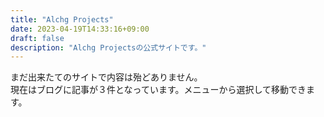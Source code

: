```yaml
---
title: "Alchg Projects"
date: 2023-04-19T14:33:16+09:00
draft: false
description: "Alchg Projectsの公式サイトです。"
---
```

まだ出来たてのサイトで内容は殆どありません。  
現在はブログに記事が３件となっています。メニューから選択して移動できます。  
